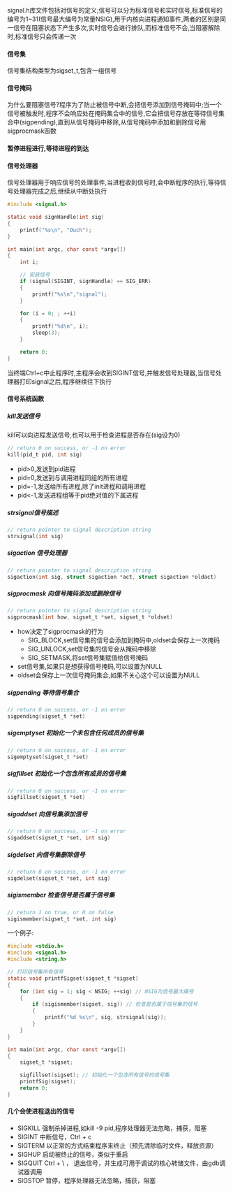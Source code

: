 signal.h库文件包括对信号的定义;信号可以分为标准信号和实时信号,标准信号的编号为1~31(信号最大编号为常量NSIG),用于内核向进程通知事件,两者的区别是同一信号在阻塞状态下产生多次,实时信号会进行排队,而标准信号不会,当阻塞解除时,标准信号只会传递一次

#### 信号集
信号集结构类型为sigset_t,包含一组信号

#### 信号掩码
为什么要阻塞信号?程序为了防止被信号中断,会把信号添加到信号掩码中;当一个信号被触发时,程序不会响应处在掩码集合中的信号,它会把信号存放在等待信号集合中(sigpending),直到从信号掩码中移除,从信号掩码中添加和删除信号用sigprocmask函数

#### 暂停进程进行,等待进程的到达

#### 信号处理器
信号处理器用于响应信号的处理事件,当进程收到信号时,会中断程序的执行,等待信号处理器完成之后,继续从中断处执行
```c
#include <signal.h>

static void signHandle(int sig)
{
    printf("%s\n", "Ouch");
}

int main(int argc, char const *argv[])
{
    int i;

    // 安装信号
    if (signal(SIGINT, signHandle) == SIG_ERR)
    {
        printf("%s\n","signal");
    }

    for (i = 0; ; ++i)
    {
        printf("%d\n", i);
        sleep(3);
    }

    return 0;
}
```
当终端Ctrl+c中止程序时,主程序会收到SIGINT信号,并触发信号处理器,当信号处理器打印signal之后,程序继续往下执行

#### 信号系统函数
##### kill发送信号
kill可以向进程发送信号,也可以用于检查进程是否存在(sig设为0)
```c
// return 0 on success, or -1 on error
kill(pid_t pid, int sig)
```
- pid>0,发送到pid进程
- pid=0,发送到与调用进程同组的所有进程
- pid=-1,发送给所有进程,除了init进程和调用进程
- pid<-1,发送进程组等于pid绝对值的下属进程

##### strsignal信号描述
```c
// return pointer to signal description string
strsignal(int sig)
```

##### sigaction 信号处理器
```c
// return pointer to signal description string
sigaction(int sig, struct sigaction *act, struct sigaction *oldact)
```

##### sigprocmask 向信号掩码添加或删除信号
```c
// return pointer to signal description string
sigprocmask(int how, sigset_t *set, sigset_t *oldset)
```
- how决定了sigprocmask的行为
    - SIG_BLOCK,set信号集的信号会添加到掩码中,oldset会保存上一次掩码
    - SIG_UNLOCK,set信号集的信号会从掩码中移除
    - SIG_SETMASK,将set信号集赋值给信号掩码
- set信号集,如果只是想获得信号掩码,可以设置为NULL
- oldset会保存上一次信号掩码集合,如果不关心这个可以设置为NULL

##### sigpending 等待信号集合
```c
// return 0 on success, or -1 on error
sigpending(sigset_t *set)
```

##### sigemptyset 初始化一个未包含任何成员的信号集
```c
// return 0 on success, or -1 on error
sigemptyset(sigset_t *set)
```

##### sigfillset 初始化一个包含所有成员的信号集
```c
// return 0 on success, or -1 on error
sigfillset(sigset_t *set)
```

##### sigaddset 向信号集添加信号
```c
// return 0 on success, or -1 on error
sigaddset(sigset_t *set, int sig)
```

##### sigdelset 向信号集删除信号
```c
// return 0 on success, or -1 on error
sigdelset(sigset_t *set, int sig)
```

##### sigismember 检查信号是否属于信号集
```c
// return 1 on true, or 0 on false  
sigismember(sigset_t *set, int sig)
```

一个例子:
```c
#include <stdio.h>
#include <signal.h>
#include <string.h>

// 打印信号集所有信号
static void printfSigset(sigset_t *sigset)
{
    for (int sig = 1; sig < NSIG; ++sig) // NSIG为信号最大编号
    {
        if (sigismember(sigset, sig)) // 检查是否属于信号集的信号
        {
            printf("%d %s\n", sig, strsignal(sig));
        }
    }
}

int main(int argc, char const *argv[])
{
    sigset_t *sigset;

    sigfillset(sigset); // 初始化一个包含所有信号的信号集
    printfSig(sigset);
    return 0;
}
```

#### 几个会使进程退出的信号
- SIGKILL 强制杀掉进程,如kill -9 pid,程序处理器无法忽略，捕获，阻塞
- SIGINT  中断信号，Ctrl + c
- SIGTERM 以正常的方式结束程序来终止（预先清除临时文件，释放资源）
- SIGHUP  启动被终止的信号，类似于重启 
- SIGQUIT Ctrl + \ ， 退出信号，并生成可用于调试的核心转储文件，由gdb调试器调用
- SIGSTOP 暂停，程序处理器无法忽略，捕获，阻塞
